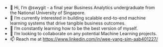 - 👋 Hi, I’m @swygit - a final year Business Analytics undergraduate from the National University of Singapore.
- 👀 I’m currently interested in building scalable end-to-end machine learning systems that drive tangible business outcomes.
- 🌱 I’m constantly learning how to be the best version of myself.
- 💞️ I’m looking to collaborate on any potential Machine Learning projects.
- 📫 Reach me at https://www.linkedin.com/in/wee-yang-sim-aab401227/

<!---
swygit/swygit is a ✨ special ✨ repository because its `README.md` (this file) appears on your GitHub profile.
You can click the Preview link to take a look at your changes.
--->
